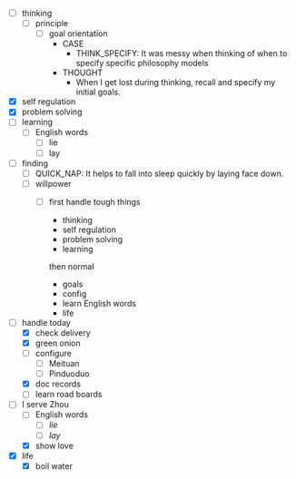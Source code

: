 - [ ] thinking
    - [ ] principle
        - [ ] goal orientation
            - CASE
                - THINK_SPECIFY: It was messy when thinking of when to specify specific philosophy models
            - THOUGHT
                - When I get lost during thinking, recall and specify my initial goals.
- [x] self regulation
- [x] problem solving
- [ ] learning
    - [ ] English words
        - [ ] lie
        - [ ] lay
- [ ] finding
    - [ ] QUICK_NAP: It helps to fall into sleep quickly by laying face down.
    - [ ] willpower
        - [ ] first handle tough things
            - thinking
            - self regulation
            - problem solving
            - learning
            
            then normal
            - goals
            - config
            - learn English words
            - life
- [ ] handle today
    - [x] check delivery
    - [x] green onion
    - [ ] configure
        - [ ] Meituan
        - [ ] Pinduoduo
    - [x] doc records
    - [ ] learn road boards
- [ ] I serve Zhou
    - [ ] English words
        - [ ] *lie*
        - [ ] *lay*
    - [x] show love
- [x] life
    - [x] boil water